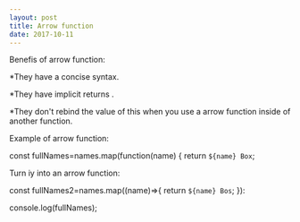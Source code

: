 ```yaml
---
layout: post
title: Arrow function
date: 2017-10-11
---
```


Benefis of arrow function:

*They have a concise syntax.

*They have implicit returns .

*They don't rebind the value  of this when you use a arrow function inside of another function.

Example of arrow function:

const fullNames=names.map(function(name) {
return `${name} Box`; 
 
Turn iy into an arrow function:

const fullNames2=names.map((name)=>{
return `${name} Bos`;
}):

console.log(fullNames);



